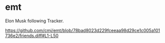 # emt
Elon Musk following Tracker.

https://github.com/cmj/emt/blob/78bad8023d229fceeaa98d29ce1c005a101736e2/friends.diff#L1-L50
